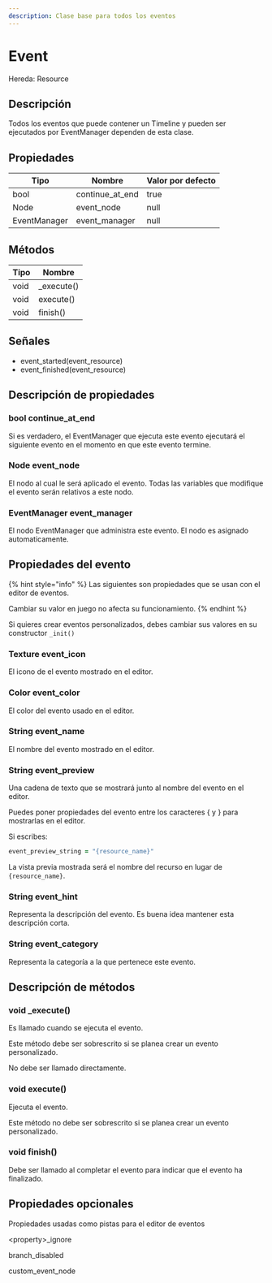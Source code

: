 ```yaml
---
description: Clase base para todos los eventos
---
```


# Event

Hereda: Resource

## Descripción <a href="description" id="description"></a>

Todos los eventos que puede contener un Timeline y pueden ser ejecutados por EventManager dependen de esta clase.

## Propiedades <a href="properties" id="properties"></a>

| Tipo         | Nombre            | Valor por defecto |
| ------------ | ----------------- | ----------------- |
| bool         | continue\_at\_end | true              |
| Node         | event\_node       | null              |
| EventManager | event\_manager    | null              |

## Métodos <a href="methods" id="methods"></a>

| Tipo | Nombre      |
| ---- | ----------- |
| void | \_execute() |
| void | execute()   |
| void | finish()    |

## Señales <a href="signals" id="signals"></a>

* event\_started(event\_resource)
* event\_finished(event\_resource)

## Descripción de propiedades <a href="property_descriptions" id="property_descriptions"></a>

### bool continue\_at\_end <a href="property_continue_at_end" id="property_continue_at_end"></a>

Si es verdadero, el EventManager que ejecuta este evento ejecutará el siguiente evento en el momento en que este evento termine.

### Node event\_node <a href="property_event_node" id="property_event_node"></a>

El nodo al cual le será aplicado el evento. Todas las variables que modifique el evento serán relativos a este nodo.

### EventManager event\_manager <a href="property_event_manager" id="property_event_manager"></a>

El nodo EventManager que administra este evento. El nodo es asignado automaticamente.

## Propiedades del evento

{% hint style="info" %}
Las siguientes son propiedades que se usan con el editor de eventos.

Cambiar su valor en juego no afecta su funcionamiento.
{% endhint %}

Si quieres crear eventos personalizados, debes cambiar sus valores en su constructor `_init()`

### Texture event\_icon

El icono de el evento mostrado en el editor.

### Color event\_color

El color del evento usado en el editor.

### String event\_name

El nombre del evento mostrado en el editor.

### String event\_preview

Una cadena de texto que se mostrará junto al nombre del evento en el editor.

Puedes poner propiedades del evento entre los caracteres { y } para mostrarlas en el editor.

Si escribes:

```coffeescript
event_preview_string = "{resource_name}"
```

La vista previa mostrada será el nombre del recurso en lugar de `{resource_name}`.

### String event\_hint

Representa la descripción del evento. Es buena idea mantener esta descripción corta.

### String event\_category

Representa la categoría a la que pertenece este evento.

## Descripción de métodos

### void \_execute() <a href="method_descriptions" id="method_descriptions"></a>

Es llamado cuando se ejecuta el evento.

Este método debe ser sobrescrito si se planea crear un evento personalizado.

No debe ser llamado directamente.

### void execute() <a href="method-execute" id="method-execute"></a>

Ejecuta el evento.

Este método no debe ser sobrescrito si se planea crear un evento personalizado.

### void finish() <a href="method-finish" id="method-finish"></a>

Debe ser llamado al completar el evento para indicar que el evento ha finalizado.

## Propiedades opcionales

Propiedades usadas como pistas para el editor de eventos

\<property>\_ignore

branch\_disabled

custom\_event\_node
